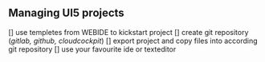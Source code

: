 ## Managing UI5 projects

[] use templetes from WEBIDE to kickstart project
[] create git repository (_gitlab, github, cloudcockpit_)
[] export project and copy files into according git repository
[] use your favourite ide or texteditor
